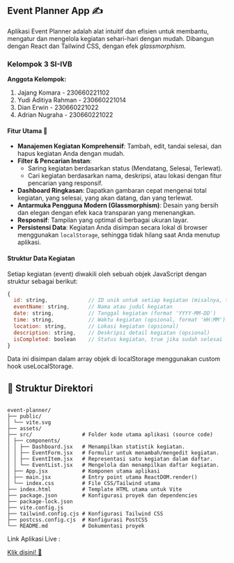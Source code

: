 ## Event Planner App ✍️
Aplikasi Event Planner adalah alat intuitif dan efisien untuk membantu, mengatur dan mengelola kegiatan sehari-hari dengan mudah. Dibangun dengan React dan Tailwind CSS, dengan efek *glassmorphism.*
### Kelompok 3 SI-IVB 
**Anggota Kelompok:**
1. Jajang Komara - 230660221102
2. Yudi Aditiya Rahman - 230660221014
3. Dian Erwin - 230660221022
4. Adrian Nugraha - 230660221022


#### Fitur Utama 📲

* **Manajemen Kegiatan Komprehensif**: Tambah, edit, tandai selesai, dan hapus kegiatan Anda dengan mudah.
* **Filter & Pencarian Instan**:
    * Saring kegiatan berdasarkan status (Mendatang, Selesai, Terlewat).
    * Cari kegiatan berdasarkan nama, deskripsi, atau lokasi dengan fitur pencarian yang responsif.
* **Dashboard Ringkasan**: Dapatkan gambaran cepat mengenai total kegiatan, yang selesai, yang akan datang, dan yang terlewat.
* **Antarmuka Pengguna Modern (Glassmorphism)**: Desain yang bersih dan elegan dengan efek kaca transparan yang menenangkan.
* **Responsif**: Tampilan yang optimal di berbagai ukuran layar.
* **Persistensi Data**: Kegiatan Anda disimpan secara lokal di browser menggunakan `localStorage`, sehingga tidak hilang saat Anda menutup aplikasi.

#### Struktur Data Kegiatan

Setiap kegiatan (event) diwakili oleh sebuah objek JavaScript dengan struktur sebagai berikut:

```javascript
{
  id: string,             // ID unik untuk setiap kegiatan (misalnya, timestamp)
  eventName: string,      // Nama atau judul kegiatan
  date: string,           // Tanggal kegiatan (format 'YYYY-MM-DD')
  time: string,           // Waktu kegiatan (opsional, format 'HH:MM')
  location: string,       // Lokasi kegiatan (opsional)
  description: string,    // Deskripsi detail kegiatan (opsional)
  isCompleted: boolean    // Status kegiatan, true jika sudah selesai
}

```

Data ini disimpan dalam array objek di localStorage menggunakan custom hook useLocalStorage.


## 📁 Struktur Direktori

```

event-planner/
├── public/             
│ └── vite.svg
├── assets/            
├── src/                # Folder kode utama aplikasi (source code)
│ ├── components/       
│ │ ├── Dashboard.jsx   # Menampilkan statistik kegiatan.
│ │ ├── EventForm.jsx   # Formulir untuk menambah/mengedit kegiatan.
│ │ ├── EventItem.jsx   # Representasi satu kegiatan dalam daftar.
│ │ └── EventList.jsx   # Mengelola dan menampilkan daftar kegiatan.
│ ├── App.jsx           # Komponen utama aplikasi
│ ├── main.jsx          # Entry point utama ReactDOM.render()
│ └── index.css         # File CSS/Tailwind utama
├── index.html          # Template HTML utama untuk Vite
├── package.json        # Konfigurasi proyek dan dependencies
├── package-lock.json   
├── vite.config.js      
├── tailwind.config.cjs # Konfigurasi Tailwind CSS
├── postcss.config.cjs  # Konfigurasi PostCSS
└── README.md           # Dokumentasi proyek

```

 Link Aplikasi Live :

[Klik disini! 🤳](https://event-planner-nine-plum.vercel.app/)
